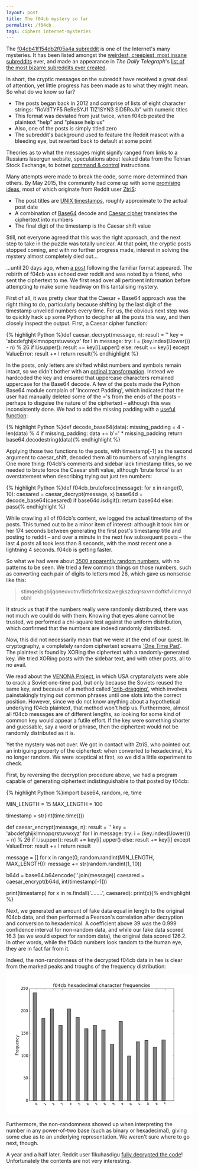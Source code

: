 ```yaml
---
layout: post
title: The f04cb mystery so far
permalink: /f04cb
tags: ciphers internet-mysteries
---
```


The [f04cb41f154db2f05a4a subreddit](https://reddit.com/r/f04cb41f154db2f05a4a) is one of the Internet's many mysteries. It has been listed amongst the [weirdest, creepiest, most insane subreddits](https://web.archive.org/web/20160321201316/http://www.geek.com/news/10-of-the-weirdest-creepiest-most-insane-subreddits-1588190/) ever, and made an appearance in _The Daily Telegraph_'s [list of the most bizarre subreddits ever created](http://www.telegraph.co.uk/technology/social-media/11491539/Reddit-10-of-the-most-bizarre-subreddits-ever-created.html).

In short, the cryptic messages on the subreddit have received a great deal of attention, yet little progress has been made as to what they might mean. So what do we know so far?

* The posts began back in 2012 and comprise of lists of eight character strings: "RoVdTYF5 ReReSYJ1 TIZ1SYN3 SID5RoJb" with numeric titles
* This format was deviated from just twice, when f04cb posted the plaintext "help" and "please help us"
* Also, one of the posts is simply titled zero
* The subreddit's background used to feature the Reddit mascot with a bleeding eye, but reverted back to default at some point

Theories as to what the messages might signify ranged from links to a Russians lasergun website, speculations about leaked data from the Tehran Stock Exchange, to botnet [command & control](https://en.wikipedia.org/wiki/Command_and_control_(malware)) instructions.

Many attempts were made to break the code, some more determined than others. By May 2015, the community had come up with some [promising ideas](https://www.reddit.com/r/Solving_f04cb/comments/39nv52/alright_so_right_off_the_bat/), most of which originate from Reddit user [ZtriS](https://www.reddit.com/r/solving_reddit_codes/comments/31x63m/i_am_obsessed_with_this_code_rf04cb41f154db2f05a4a/cq7n5mm):

* The post titles are [UNIX timestamps](https://en.wikipedia.org/wiki/Unix_time), roughly approximate to the actual post date
* A combination of [Base64](https://en.wikipedia.org/wiki/Base64) decode and [Caesar cipher](https://en.wikipedia.org/wiki/Caesar_cipher) translates the ciphertext into numbers
* The final digit of the timestamp is the Caesar shift value

Still, not everyone agreed that this was the right approach, and the next step to take in the puzzle was totally unclear. At that point, the cryptic posts stopped coming, and with no further progress made, interest in solving the mystery almost completely died out...

...until 20 days ago, when [a post](https://www.reddit.com/r/f04cb41f154db2f05a4a/comments/426idl/1453483174/) following the familiar format appeared. The rebirth of f04cb was echoed over reddit and was noted by a friend, who sent the ciphertext to me. We first read over all pertinent information before attempting to make some headway on this tantalising mystery.

First of all, it was pretty clear that the Caesar + Base64 approach was the right thing to do, particularly because shifting by the last digit of the timestamp unveiled numbers every time. For us, the obvious next step was to quickly hack up some Python to decipher all the posts this way, and then closely inspect the output. First, a Caesar cipher function:

{% highlight Python %}def caesar_decrypt(message, n):
    result = ''
    key = 'abcdefghijklmnopqrstuvwxyz'
    for l in message:
        try:
            i = (key.index(l.lower()) - n) % 26
            if l.isupper():
                result += key[i].upper()
            else: 
                result += key[i]
        except ValueError:
            result += l
    return result{% endhighlight %}

In the posts, only letters are shifted whilst numbers and symbols remain intact, so we didn't bother with an [ordinal transformation](/unicode-shift-cipher). Instead we hardcoded the key and ensured that uppercase characters remained uppercase for the Base64 decode. A few of the posts made the Python Base64 module complain of 'Incorrect Padding', which indicated that the user had manually deleted some of the ='s from the ends of the posts – perhaps to disguise the nature of the ciphertext – although this was inconsistently done. We had to add the missing padding with a [useful function](http://stackoverflow.com/a/9807138):

{% highlight Python %}def decode_base64(data):
    missing_padding = 4 - len(data) % 4
    if missing_padding:
        data += b'=' * missing_padding
    return base64.decodestring(data){% endhighlight %}

Applying those two functions to the posts, with timestamp[-1] as the second argument to caesar_shift, decoded them all to numbers of varying lengths. One more thing: f04cb's comments and sidebar lack timestamp titles, so we needed to brute force the Caesar shift value, although 'brute force' is an overstatement when describing trying out just ten numbers:

{% highlight Python %}def f04cb_bruteforce(message):
    for x in range(0, 10):
        caesared = caesar_decrypt(message, x)
        base64d = decode_base64(caesared)
        if base64d.isdigit():
            return base64d
        else:
            pass{% endhighlight %}

While crawling all of f04cb's content, we logged the actual timestamp of the posts. This turned out to be a minor item of interest: although it took him or her 174 seconds between generating the first post's timestamp title and posting to reddit – and over a minute in the next few subsequent posts – the last 4 posts all took less than 8 seconds, with the most recent one a lightning 4 seconds. f04cb is getting faster.

So what we had were about [3500 apparently random numbers](http://pastebin.com/52kS6tPB), with no patterns to be seen. We tried a few common things on those numbers, such as converting each pair of digits to letters mod 26, which gave us nonsense like this:

> stimqekbgbljqoneuvutnvfikticfrrkcslzwegkszdxqrsxvrndoftkfvilcmnydobhl

It struck us that if the numbers really were randomly distributed, there was not much we could do with them. Knowing that eyes alone cannot be trusted, we performed a chi-square test against the uniform distribution, which confirmed that the numbers are indeed randomly distributed.

Now, this did not necessarily mean that we were at the end of our quest. In cryptography, a completely random ciphertext screams ['One Time Pad'](https://en.wikipedia.org/wiki/One-time_pad). The plaintext is found by XORing the ciphertext with a randomly-generated key. We tried XORing posts with the sidebar text, and with other posts, all to no avail. 

We read about the [VENONA Project](https://en.wikipedia.org/wiki/Venona_project#Decryption), in which USA cryptanalysts were able to crack a Soviet one-time pad, but only because the Soviets reused the same key, and because of a method called ['crib-dragging'](http://crypto.stackexchange.com/a/2250), which involves painstakingly trying out common phrases until one slots into the correct position. However, since we do not know anything about a hypothetical underlying f04cb plaintext, that method won't help us. Furthermore, almost all f04cb messages are of different lengths, so looking for some kind of common key would appear a futile effort. If the key were something shorter and guessable, say a word or phrase, then the ciphertext would not be randomly distributed as it is.

Yet the mystery was not over. We got in contact with ZtriS, who pointed out an intriguing property of the ciphertext: when converted to hexadecimal, it's no longer random. We were sceptical at first, so we did a little experiment to check. 

First, by reversing the decryption procedure above, we had a program capable of generating ciphertext indistinguishable to that posted by f04cb:

{% highlight Python %}import base64, random, re, time
 
MIN_LENGTH = 15
MAX_LENGTH = 100
 
timestamp = str(int(time.time()))
 
def caesar_encrypt(message, n):
    result = ''
    key = 'abcdefghijklmnopqrstuvwxyz'
    for l in message:
        try:
            i = (key.index(l.lower()) + n) % 26
            if l.isupper():
                result += key[i].upper()
            else:
                result += key[i]
        except ValueError:
            result += l
    return result
 
message = []
for x in range(0, random.randint(MIN_LENGTH, MAX_LENGTH)):
    message += str(random.randint(1, 10))
 
b64d = base64.b64encode(''.join(message))
caesared = caesar_encrypt(b64d, int(timestamp[-1]))

print(timestamp)
for x in re.findall('........', caesared):
    print(x){% endhighlight %}

Next, we generated an amount of fake data equal in length to the original f04cb data, and then performed a Pearson's correlation after decryption and conversion to hexademical. A coefficient above 39 was the 0.999 confidence interval for non-random data, and while our fake data scored 16.3 (as we would expect for random data), the original data scored 126.2. In other words, while the f04cb numbers look random to the human eye, they are in fact far from it.

Indeed, the non-randomness of the decrypted f04cb data in hex is clear from the marked peaks and troughs of the frequency distribution:

![f04cb hexadecimal character frequency](/assets/f04cb.png)

Furthermore, the non-randomness showed up when interpreting the number in any power-of-two base (such as binary or hexadecimal), giving some clue as to an underlying representation. We weren't sure where to go next, though.

A year and a half later, Reddit user fikuhasdigu [fully decrypted the code](https://www.reddit.com/r/Solving_f04cb/comments/6u7eol/success/)! Unfortunately the contents are not very interesting.
